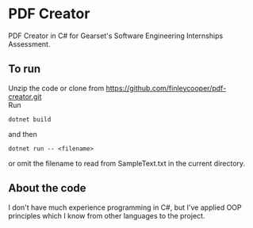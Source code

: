 # PDF Creator
PDF Creator in C# for Gearset's Software Engineering Internships Assessment.
## To run
Unzip the code or clone from https://github.com/finleycooper/pdf-creator.git  
Run
```
dotnet build
```
and then
```
dotnet run -- <filename>
```
or omit the filename to read from SampleText.txt in the current directory.
## About the code
I don't have much experience programming in C#, but I've applied OOP principles which I know from other languages to the project.